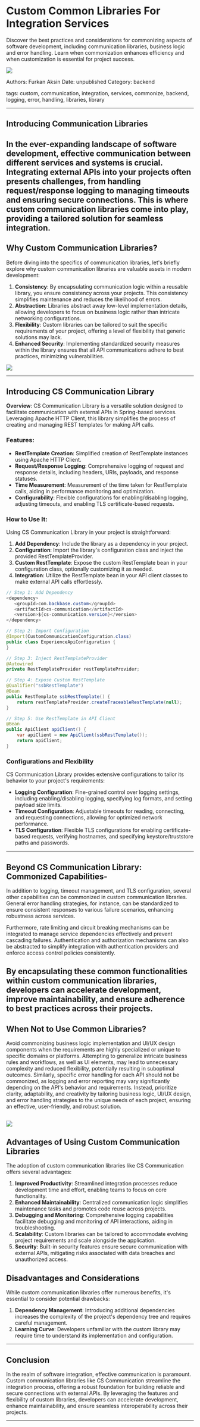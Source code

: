 # Custom Common Libraries For Integration Services

Discover the best practices and considerations for commonizing aspects of software development, including communication libraries, business logic and error handling. Learn when commonization enhances efficiency and when customization is essential for project success.

![](assets/thumbnail.png)

Authors: Furkan Aksin
Date: unpublished
Category: backend

tags: custom, communication, integration, services, commonize, backend, logging, error, handling, libraries, library

---

## **Introducing Communication Libraries**

In the ever-expanding landscape of software development, effective communication between different services and systems is crucial. Integrating external APIs into your projects often presents challenges, from handling request/response logging to managing timeouts and ensuring secure connections. This is where custom communication libraries come into play, providing a tailored solution for seamless integration.
---
## **Why Custom Communication Libraries?**

Before diving into the specifics of communication libraries, let's briefly explore why custom communication libraries are valuable assets in modern development:

1. **Consistency**: By encapsulating communication logic within a reusable library, you ensure consistency across your projects. This consistency simplifies maintenance and reduces the likelihood of errors.
2. **Abstraction**: Libraries abstract away low-level implementation details, allowing developers to focus on business logic rather than intricate networking configurations.
3. **Flexibility**: Custom libraries can be tailored to suit the specific requirements of your project, offering a level of flexibility that generic solutions may lack.
4. **Enhanced Security**: Implementing standardized security measures within the library ensures that all API communications adhere to best practices, minimizing vulnerabilities.

![](assets/library.png)

---
## **Introducing CS Communication Library**

**Overview**: CS Communication Library is a versatile solution designed to facilitate communication with external APIs in Spring-based services. Leveraging Apache HTTP Client, this library simplifies the process of creating and managing REST templates for making API calls.

### **Features**:

- **RestTemplate Creation**: Simplified creation of RestTemplate instances using Apache HTTP Client.
- **Request/Response Logging**: Comprehensive logging of request and response details, including headers, URIs, payloads, and response statuses.
- **Time Measurement**: Measurement of the time taken for RestTemplate calls, aiding in performance monitoring and optimization.
- **Configurability**: Flexible configurations for enabling/disabling logging, adjusting timeouts, and enabling TLS certificate-based requests.

### **How to Use It**:

Using CS Communication Library in your project is straightforward:

1. **Add Dependency**: Include the library as a dependency in your project.
2. **Configuration**: Import the library's configuration class and inject the provided RestTemplateProvider.
3. **Custom RestTemplate**: Expose the custom RestTemplate bean in your configuration class, optionally customizing it as needed.
4. **Integration**: Utilize the RestTemplate bean in your API client classes to make external API calls effortlessly.

```java
// Step 1: Add Dependency
<dependency>
   <groupId>com.backbase.custom</groupId>
   <artifactId>cs-communication</artifactId>
   <version>${cs-communication.version}</version>
</dependency>

// Step 2: Import Configuration
@Import(CustomCommunicationConfiguration.class)
public class ExperienceApiConfiguration {
}

// Step 3: Inject RestTemplateProvider
@Autowired
private RestTemplateProvider restTemplateProvider;

// Step 4: Expose Custom RestTemplate
@Qualifier("ssbRestTemplate")
@Bean
public RestTemplate ssbRestTemplate() {
    return restTemplateProvider.createTraceableRestTemplate(null);
}

// Step 5: Use RestTemplate in API Client
@Bean
public ApiClient apiClient() {
    var apiClient = new ApiClient(ssbRestTemplate());
    return apiClient;
}
```

### Configurations and Flexibility

CS Communication Library provides extensive configurations to tailor its behavior to your project's requirements:

- **Logging Configuration**: Fine-grained control over logging settings, including enabling/disabling logging, specifying log formats, and setting payload size limits.
- **Timeout Configuration**: Adjustable timeouts for reading, connecting, and requesting connections, allowing for optimized network performance.
- **TLS Configuration**: Flexible TLS configurations for enabling certificate-based requests, verifying hostnames, and specifying keystore/truststore paths and passwords.

---
## **Beyond CS Communication Library: Commonized Capabilities-**

In addition to logging, timeout management, and TLS configuration, several other capabilities can be commonized in custom communication libraries. General error handling strategies, for instance, can be standardized to ensure consistent responses to various failure scenarios, enhancing robustness across services.

Furthermore, rate limiting and circuit breaking mechanisms can be integrated to manage service dependencies effectively and prevent cascading failures. Authentication and authorization mechanisms can also be abstracted to simplify integration with authentication providers and enforce access control policies consistently.

By encapsulating these common functionalities within custom communication libraries, developers can accelerate development, improve maintainability, and ensure adherence to best practices across their projects.
---
## **When Not to Use Common Libraries?**

Avoid commonizing business logic implementation and UI/UX design components when the requirements are highly specialized or unique to specific domains or platforms. Attempting to generalize intricate business rules and workflows, as well as UI elements, may lead to unnecessary complexity and reduced flexibility, potentially resulting in suboptimal outcomes. Similarly, specific error handling for each API should not be commonized, as logging and error reporting may vary significantly depending on the API's behavior and requirements. Instead, prioritize clarity, adaptability, and creativity by tailoring business logic, UI/UX design, and error handling strategies to the unique needs of each project, ensuring an effective, user-friendly, and robust solution.

![](assets/purposes.png)
---
## **Advantages of Using Custom Communication Libraries**

The adoption of custom communication libraries like CS Communication offers several advantages:

1. **Improved Productivity**: Streamlined integration processes reduce development time and effort, enabling teams to focus on core functionality.
2. **Enhanced Maintainability**: Centralized communication logic simplifies maintenance tasks and promotes code reuse across projects.
3. **Debugging and Monitoring**: Comprehensive logging capabilities facilitate debugging and monitoring of API interactions, aiding in troubleshooting.
4. **Scalability**: Custom libraries can be tailored to accommodate evolving project requirements and scale alongside the application.
5. **Security**: Built-in security features ensure secure communication with external APIs, mitigating risks associated with data breaches and unauthorized access.

## **Disadvantages and Considerations**

While custom communication libraries offer numerous benefits, it's essential to consider potential drawbacks:

1. **Dependency Management**: Introducing additional dependencies increases the complexity of the project's dependency tree and requires careful management.
2. **Learning Curve**: Developers unfamiliar with the custom library may require time to understand its implementation and configuration.

---
## **Conclusion**

In the realm of software integration, effective communication is paramount. Custom communication libraries like CS Communication streamline the integration process, offering a robust foundation for building reliable and secure connections with external APIs. By leveraging the features and flexibility of custom libraries, developers can accelerate development, enhance maintainability, and ensure seamless interoperability across their projects.

---
